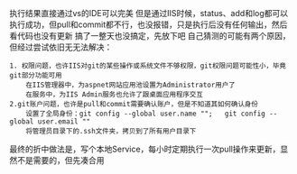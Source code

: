 执行结果直接通过vs的IDE可以完美
但是通过IIS时候，status、add和log都可以执行成功，但pull和commit都不行，也没报错，只是执行后没有任何输出，然后看代码也没有更新
搞了一整天也没搞定，先放下吧
自己猜测的可能有两个原因，但经过尝试依旧无无法解决：

    1. 权限问题，也许IIS对git的某些操作或系统文件不够权限，git权限问题可能性小，毕竟git部分功能可用
        在IIS管理器中，为aspnet网站应用池设置为Administrator用户了
        在服务中，为IIS Admin服务也允许了跟桌面应用程序交互
    2.git账户问题，也许是pull和commit需要确认账户，但是不知道其如何确认身份
        设置了全局身份：git config --global user.name "";   git config --global user.email ""
        将管理员目录下的.ssh文件夹，拷贝到了所有用户目录下
        
最终的折中做法是，写个本地Service，每小时定期执行一次pull操作来更新，显然不是需要的，但先凑合用